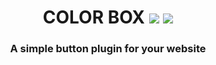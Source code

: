<h1 align="center"> COLOR BOX  <img src="https://img.icons8.com/color/25/000000/css3.png"/> <img src="https://img.icons8.com/external-tulpahn-outline-color-tulpahn/25/000000/external-box-product-packaging-tulpahn-outline-color-tulpahn.png"/>
  </h1> 
<h3 align="center"> A simple button plugin for your website </h3> 
